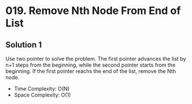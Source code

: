 # 019. Remove Nth Node From End of List
## Solution 1
Use two pointer to solve the problem. The first pointer advances the list by n+1 steps from the beginning, while the second pointer starts from the beginning. If the first pointer reachs the end of the list, remove the Nth node.
* Time Complexity: O(N)
* Space Complexity: O(1)